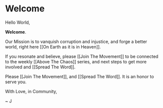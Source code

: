 # Welcome

Hello World,

**Welcome**. 

Our Mission is to vanquish corruption and injustice, and forge a better world, right here [[On Earth as it is in Heaven]]. 

If you resonate and believe, please [[Join The Movement]] to be connected to the weekly [[Above The Chaos]] series, and next steps to get more involved and [[Spread The Word]]. 

Please [[Join The Movement]], and [[Spread The Word]]. It is an honor to serve you. 

With Love, in Community, 

~ J 